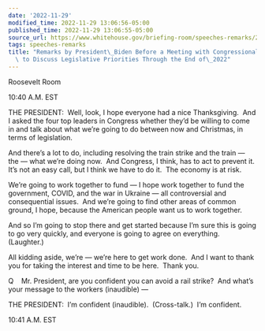 ```yaml
---
date: '2022-11-29'
modified_time: 2022-11-29 13:06:56-05:00
published_time: 2022-11-29 13:06:55-05:00
source_url: https://www.whitehouse.gov/briefing-room/speeches-remarks/2022/11/29/remarks-by-president-biden-before-a-meeting-with-congressional-leadership-to-discuss-legislative-priorities-through-the-end-of-2022/
tags: speeches-remarks
title: "Remarks by President\_Biden Before a Meeting with Congressional Leadership\
  \ to Discuss Legislative Priorities Through the End of\_2022"
---
```

 
Roosevelt Room

10:40 A.M. EST

THE PRESIDENT:  Well, look, I hope everyone had a nice Thanksgiving. 
And I asked the four top leaders in Congress whether they’d be willing
to come in and talk about what we’re going to do between now and
Christmas, in terms of legislation.

And there’s a lot to do, including resolving the train strike and the
train — the — what we’re doing now.  And Congress, I think, has to act
to prevent it.  It’s not an easy call, but I think we have to do it. 
The economy is at risk. 

We’re going to work together to fund — I hope work together to fund the
government, COVID, and the war in Ukraine — all controversial and
consequential issues.  And we’re going to find other areas of common
ground, I hope, because the American people want us to work together. 

And so I’m going to stop there and get started because I’m sure this is
going to go very quickly, and everyone is going to agree on everything. 
(Laughter.)

All kidding aside, we’re — we’re here to get work done.  And I want to
thank you for taking the interest and time to be here.  Thank you.

Q    Mr. President, are you confident you can avoid a rail strike?  And
what’s your message to the workers (inaudible) —

THE PRESIDENT:  I’m confident (inaudible).  (Cross-talk.)  I’m
confident.

10:41 A.M. EST
